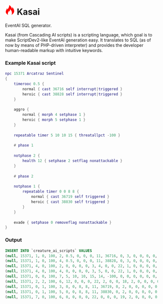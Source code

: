 ![Logo](php/kasai.png) Kasai
============================

EventAI SQL generator.

Kasai (from Cascading AI scripts) is a scripting language, which goal is to make
ScriptDev2-like EventAI generation easy. It translates to SQL (as of now by means
of PHP-driven interpreter) and provides the developer human-readable markup with
intuitive keywords.

### Example Kasai script

```lua
npc 15371 Arcatraz Sentinel
{
    timerooc 0.5 {
        normal { cast 36716 self interrupt|triggered }
        heroic { cast 38828 self interrupt|triggered }
    }

    aggro {
        normal { morph 4 setphase 1 }
        heroic { morph 5 setphase 1 }
    }

    repeatable timer 5 10 10 15 { threatallpct -100 }

    # phase 1

    notphase 2 {
        health 12 { setphase 2 setflag nonattackable }
    }

    # phase 2

    notphase 1 {
        repeatable timer 0 0 8 8 {
            normal { cast 36719 self triggered }
            heroic { cast 38830 self triggered }
        }
    }

    evade { setphase 0 removeflag nonattackable }
}
```

### Output

```sql
INSERT INTO `creature_ai_scripts` VALUES 
(null, 15371, 1, 0, 100, 2, 0.5, 0, 0, 0, 11, 36716, 0, 3, 0, 0, 0, 0, 0, 0, 0, 0, 'Arcatraz Sentinel - timerooc - cast 36716 - normal'),
(null, 15371, 1, 0, 100, 4, 0.5, 0, 0, 0, 11, 38828, 0, 3, 0, 0, 0, 0, 0, 0, 0, 0, 'Arcatraz Sentinel - timerooc - cast 38828 - heroic'),
(null, 15371, 4, 0, 100, 2, 0, 0, 0, 0, 3, 4, 0, 0, 22, 1, 0, 0, 0, 0, 0, 0, 'Arcatraz Sentinel - aggro - morph 4 - setphase 1 - normal'),
(null, 15371, 4, 0, 100, 4, 0, 0, 0, 0, 3, 5, 0, 0, 22, 1, 0, 0, 0, 0, 0, 0, 'Arcatraz Sentinel - aggro - morph 5 - setphase 1 - heroic'),
(null, 15371, 0, 0, 100, 7, 5, 10, 10, 15, 14, -100, 0, 0, 0, 0, 0, 0, 0, 0, 0, 0, 'Arcatraz Sentinel - timer - threatallpct -100 - repeatable'),
(null, 15371, 2, 2, 100, 6, 12, 0, 0, 0, 22, 2, 0, 0, 18, 2, 0, 0, 0, 0, 0, 0, 'Arcatraz Sentinel - health - setphase 2 - setflag 2 - notphase 2'),
(null, 15371, 0, 1, 100, 3, 0, 0, 8, 8, 11, 36719, 0, 2, 0, 0, 0, 0, 0, 0, 0, 0, 'Arcatraz Sentinel - timer - cast 36719 - notphase 1 - repeatable - normal'),
(null, 15371, 0, 1, 100, 5, 0, 0, 8, 8, 11, 38830, 0, 2, 0, 0, 0, 0, 0, 0, 0, 0, 'Arcatraz Sentinel - timer - cast 38830 - notphase 1 - repeatable - heroic'),
(null, 15371, 7, 0, 100, 6, 0, 0, 0, 0, 22, 0, 0, 0, 19, 2, 0, 0, 0, 0, 0, 0, 'Arcatraz Sentinel - evade - setphase 0 - removeflag 2');
```
